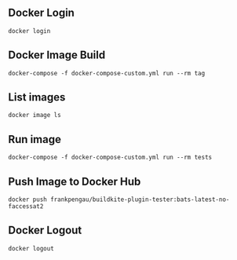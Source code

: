 ## Docker Login
```
docker login
```

## Docker Image Build
```
docker-compose -f docker-compose-custom.yml run --rm tag
```

## List images
```
docker image ls
```

## Run image
```
docker-compose -f docker-compose-custom.yml run --rm tests
```

## Push Image to Docker Hub
```
docker push frankpengau/buildkite-plugin-tester:bats-latest-no-faccessat2
```

## Docker Logout
```
docker logout
```